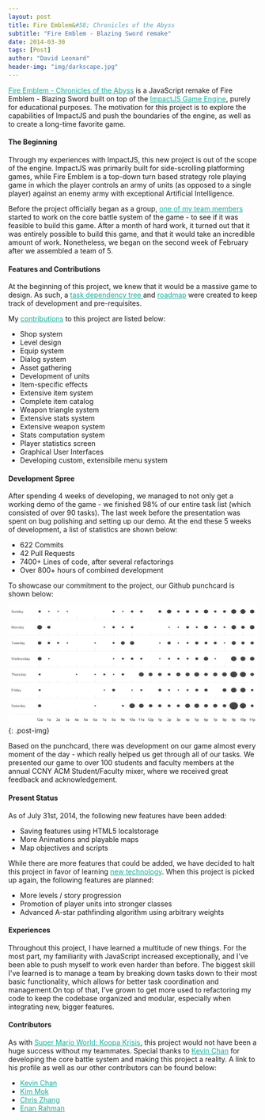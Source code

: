 ```yaml
---
layout: post
title: Fire Emblem&#58; Chronicles of the Abyss
subtitle: "Fire Emblem - Blazing Sword remake"
date: 2014-03-30
tags: [Post]
author: "David Leonard"
header-img: "img/darkscape.jpg"
---
```



<a style="color:#1faa9b" href="https://github.com/chessmasterhong/WaterEmblem">Fire Emblem - Chronicles of the Abyss</a> is a JavaScript remake of Fire Emblem - Blazing Sword built on top of the <a style="color:#1faa9b" href="http://impactjs.com/">ImpactJS Game Engine</a>, purely for educational purposes. The motivation for this project is to explore the capabilities of ImpactJS and push the boundaries of the engine, as well as to create a long-time favorite game. 

#### The Beginning

Through my experiences with ImpactJS, this new project is out of the scope of the engine. ImpactJS was primarily built for side-scrolling platforming games, while Fire Emblem is a top-down turn based strategy role playing game in which the player controls an army of units (as opposed to a single player) against an enemy army with exceptional Artificial Intelligence. 

Before the project officially began as a group, <a style="color:#1faa9b" href="https://github.com/chessmasterhong">one of my team members</a> started to work on the core battle system of the game - to see if it was feasible to build this game. After a month of hard work, it turned out that it was entirely possible to build this game, and that it would take an incredible amount of work. Nonetheless, we began on the second week of February after we assembled a team of 5. 

#### Features and Contributions

At the beginning of this project, we knew that it would be a massive game to design. As such, a <a style="color:#1faa9b" href="https://github.com/chessmasterhong/WaterEmblem/blob/master/notes/task_tree.txt"> task dependency tree </a> and <a style="color:#1faa9b" href="https://github.com/chessmasterhong/WaterEmblem/blob/master/notes/roadmap.txt">roadmap</a> were created to keep track of development and pre-requisites. 

My <a style="color:#1faa9b" href="https://github.com/chessmasterhong/WaterEmblem/pulls?q=is%3Apr+author%3ADrkSephy+is%3Aclosed">contributions</a> to this project are listed below: 

<ul>
    <li> Shop system </li> 
    <li> Level design </li>
    <li> Equip system </li>
    <li> Dialog system </li>
    <li> Asset gathering </li>
    <li> Development of units </li> 
    <li> Item-specific effects </li>
    <li> Extensive item system </li>
    <li> Complete item catalog </li>
    <li> Weapon triangle system </li>
    <li> Extensive stats system </li>
    <li> Extensive weapon system </li>
    <li> Stats computation system </li>
    <li> Player statistics screen </li>
    <li> Graphical User Interfaces </li>
    <li> Developing custom, extensibile menu system </li>
    
</ul>


#### Development Spree

After spending 4 weeks of developing, we managed to not only get a working demo of the game - we finished 98% of our entire task list (which consisted of over 90 tasks). The last week before the presentation was spent on bug polishing and setting up our demo. At the end these 5 weeks of development, a list of statistics are shown below:

* 622 Commits
* 42 Pull Requests
* 7400+ Lines of code, after several refactorings
* Over 800+ hours of combined development

To showcase our commitment to the project, our Github punchcard is shown below:

![Github punchcard](/img/fire_emblem/punchcard.png){: .post-img}

Based on the punchcard, there was development on our game almost every moment of the day - which really helped us get through all of our tasks. We presented our game to over 100 students and faculty members at the annual CCNY ACM Student/Faculty mixer, where we received great feedback and acknowledgement. 

#### Present Status

As of July 31st, 2014, the following new features have been added: 

* Saving features using HTML5 localstorage
* More Animations and playable maps
* Map objectives and scripts

While there are more features that could be added, we have decided to halt this project in favor of learning <a style="color:#1faa9b" href="http://mean.io/#!/"> new technology</a>. When this project is picked up again, the following features are planned:

* More levels / story progression
* Promotion of player units into stronger classes
* Advanced A-star pathfinding algorithm using arbitrary weights

#### Experiences

Throughout this project, I have learned a multitude of new things. For the most part, my familiarity with JavaScript increased exceptionally, and I've been able to push myself to work even harder than before. The biggest skill I've learned is to manage a team by breaking down tasks down to their most basic functionality, which allows for better task coordination and management.On top of that, I've grown to get more used to refactoring my code to keep the codebase organized and modular, especially when integrating new, bigger features.

#### Contributors

As with <a style="color:#1faa9b" href="https://drksephy.github.io//mario/">Super Mario World: Koopa Krisis</a>, this project would not have been a huge success without my teammates. Special thanks to <a style="color:#1faa9b" href="https://github.com/chessmasterhong">Kevin Chan</a> for developing the core battle system and making this project a reality. A link to his profile as well as our other contributors can be found below: 

<ul>
    <li>  <a style="color:#1faa9b" href="https://github.com/chessmasterhong">Kevin Chan</a> </li>
    <li>  <a style="color:#1faa9b" href="https://github.com/mk200789"> Kim Mok </a> </li>
    <li>  <a style="color:#1faa9b" href="https://github.com/czhang"> Chris Zhang </a> </li>
    <li>  <a style="color:#1faa9b" href="http://anonears.deviantart.com/"> Enan Rahman</a> </li>
</ul>

